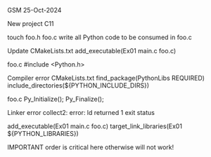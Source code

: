 GSM
25-Oct-2024

New project
C11

touch 
foo.h
foo.c
write all Python code to be consumed in foo.c


Update CMakeLists.txt
add_executable(Ex01 main.c foo.c)

foo.c
#include <Python.h>

Compiler error
CMakeLists.txt
find_package(PythonLibs REQUIRED)
include_directories(${PYTHON_INCLUDE_DIRS})


foo.c
Py_Initialize();
Py_Finalize();

Linker error
collect2: error: ld returned 1 exit status

add_executable(Ex01 main.c foo.c)
target_link_libraries(Ex01 ${PYTHON_LIBRARIES})

IMPORTANT
order is critical here otherwise will not work!